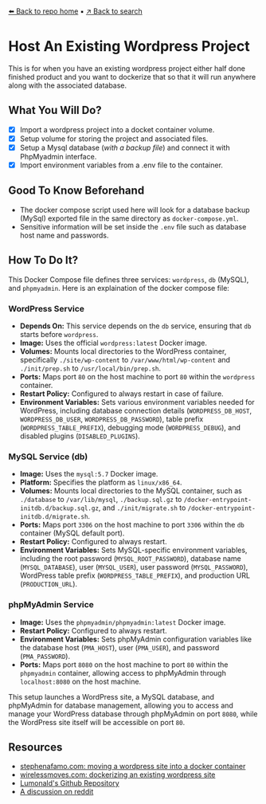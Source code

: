 [⬅️ Back to repo home](https://github.com/Blankscreen-exe/docker-practice) ▪️ [↗️ Back to search](https://blankscreen-exe.github.io/docker-practice/)

# Host An Existing Wordpress Project

This is for when you have an existing wordpress project either half done finished product and you want to dockerize that so that it will run anywhere along with the associated database.

## What You Will Do?

- [x] Import a wordpress project into a docket container volume.
- [x] Setup volume for storing the project and associated files.
- [x] Setup a Mysql database (*with a backup file*) and connect it with PhpMyadmin interface.
- [x] Import environment variables from a .env file to the container.

## Good To Know Beforehand

- The docker compose script used here will look for a database backup (MySql) exported file in the same directory as `docker-compose.yml`.
- Sensitive information will be set inside the `.env` file such as database host name and passwords.

## How To Do It?

This Docker Compose file defines three services: `wordpress`, `db` (MySQL), and `phpmyadmin`. Here is an explaination of the docker compose file:

### WordPress Service
- **Depends On:** This service depends on the `db` service, ensuring that `db` starts before `wordpress`.
- **Image:** Uses the official `wordpress:latest` Docker image.
- **Volumes:** Mounts local directories to the WordPress container, specifically `./site/wp-content` to `/var/www/html/wp-content` and `./init/prep.sh` to `/usr/local/bin/prep.sh`.
- **Ports:** Maps port `80` on the host machine to port `80` within the `wordpress` container.
- **Restart Policy:** Configured to always restart in case of failure.
- **Environment Variables:** Sets various environment variables needed for WordPress, including database connection details (`WORDPRESS_DB_HOST`, `WORDPRESS_DB_USER`, `WORDPRESS_DB_PASSWORD`), table prefix (`WORDPRESS_TABLE_PREFIX`), debugging mode (`WORDPRESS_DEBUG`), and disabled plugins (`DISABLED_PLUGINS`).

### MySQL Service (db)
- **Image:** Uses the `mysql:5.7` Docker image.
- **Platform:** Specifies the platform as `linux/x86_64`.
- **Volumes:** Mounts local directories to the MySQL container, such as `./database` to `/var/lib/mysql`, `./backup.sql.gz` to `/docker-entrypoint-initdb.d/backup.sql.gz`, and `./init/migrate.sh` to `/docker-entrypoint-initdb.d/migrate.sh`.
- **Ports:** Maps port `3306` on the host machine to port `3306` within the `db` container (MySQL default port).
- **Restart Policy:** Configured to always restart.
- **Environment Variables:** Sets MySQL-specific environment variables, including the root password (`MYSQL_ROOT_PASSWORD`), database name (`MYSQL_DATABASE`), user (`MYSQL_USER`), user password (`MYSQL_PASSWORD`), WordPress table prefix (`WORDPRESS_TABLE_PREFIX`), and production URL (`PRODUCTION_URL`).

### phpMyAdmin Service
- **Image:** Uses the `phpmyadmin/phpmyadmin:latest` Docker image.
- **Restart Policy:** Configured to always restart.
- **Environment Variables:** Sets phpMyAdmin configuration variables like the database host (`PMA_HOST`), user (`PMA_USER`), and password (`PMA_PASSWORD`).
- **Ports:** Maps port `8080` on the host machine to port `80` within the `phpmyadmin` container, allowing access to phpMyAdmin through `localhost:8080` on the host machine.

This setup launches a WordPress site, a MySQL database, and phpMyAdmin for database management, allowing you to access and manage your WordPress database through phpMyAdmin on port `8080`, while the WordPress site itself will be accessible on port `80`.

## Resources

- [stephenafamo.com: moving a wordpress site into a docker container](https://stephenafamo.com/blog/posts/moving-a-wordpress-site-into-a-docker-container)
- [wirelessmoves.com: dockerizing an existing wordpress site](https://blog.wirelessmoves.com/2021/03/dockerizing-an-existing-wordpress-site.html)
- [Lumonald's Github Repository](https://github.com/lumonald/existing-wordpress-development-docker/blob/master/docker-compose.yml)
- [A discussion on reddit](https://www.reddit.com/r/docker/comments/tj8qp2/containerize_an_existing_wordpress_site/)
